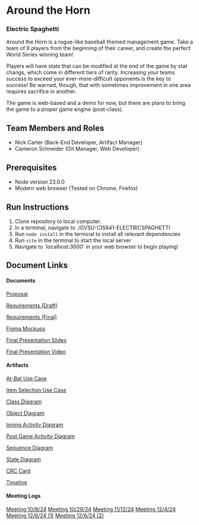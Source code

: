# Around the Horn
### Electric Spaghetti

Around the Horn is a rogue-like baseball themed management game. Take a team of 9 players from the beginning of their career, and create the perfect World Series winning team!

Players will have stats that can be modified at the end of the game by stat changs, which come in different tiers of rarity. Increasing your teams success to exceed your ever-more-difficult opponents is the key to success! Be warned, though, that with sometimes improvement in one area requires sacrifice in another.

The game is web-based and a demo for now, but there are plans to bring the game to a proper game engine (post-class).

## Team Members and Roles

* Nick Carter (Back-End Developer, Artifact Manager)
* Cameron Schneider (Git Manager, Web Developer)

## Prerequisites

* Node version 23.0.0
* Modern web browser (Tested on Chrome, Firefox)

## Run Instructions

1. Clone repository to local computer.
2. In a terminal, navigate to ./GVSU-CIS641-ELECTRICSPAGHETTI
3. Run `node install` in the terminal to install all relevant dependencies
4. Run `vite` in the terminal to start the local server
5. Navigate to `localhost:3000' in your web browser to begin playing!

## Document Links
#### Documents
[Proposal](docs/proposal-template.md)

[Requirements (Draft)](docs/software_requirements_specification.md)

[Requirements (Final)](docs/software_requirements_specification_final.md)

[Figma Mockups](artifacts/figma-mockups.md)

[Final Presentation Slides](artifacts/Around%20the%20Horn.pdf)

[Final Presentation Video](artifacts/final-presentation.md)

#### Artifacts

[At-Bat Use Case](artifacts/At-Bat_Use_Case.drawio.png)

[Item Selection Use Case](artifacts/Item_Selection_Use_Case.drawio.png)

[Class Diagram](artifacts/CIS_641_HW5-1.drawio.png)

[Object Diagram](artifacts/HW5-2.drawio.png)

[Inning Activity Diagram](artifacts/Inning-Activity.png)

[Post Game Activity Diagram](artifacts/post-game-activity.png)

[Sequence Diagram](artifacts/SequenceDiagram.drawio.png)

[State Diagram](artifacts/StateDiagram.drawio.png)

[CRC Card](artifacts/CRC%20Card%20Building%20Page.pdf)

[Timeline](artifacts/timeline.png)

#### Meeting Logs

[Meeting 10/8/24](meetings/GVSU-CIS641-ELECTRICSPAGHETTI-2024-10-08.md)
[Meeting 10/29/24](meetings/GVSU-CIS641-ELECTRICSPAGHETTI-2024-10-29.md)
[Meeting 11/12/24](meetings/GVSU-CIS641-ELECTRICSPAGHETTI-2024-11-12.md)
[Meeting 12/4/24](meetings/GVSU-CIS641-ELECTRICSPAGHETTI-2024-12-4.md)
[Meeting 12/6/24 (1)](meetings/GVSU-CIS641-ELECTRICSPAGHETTI-2024-12-6.md)
[Meeting 12/6/24 (2)](meetings/GVSU-CIS641-ELECTRICSPAGHETTI-2024-12-6_2.md)

